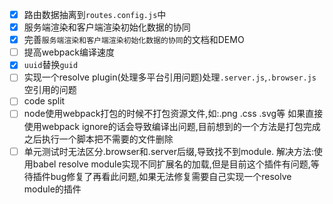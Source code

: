 - [x] 路由数据抽离到`routes.config.js`中
- [x] 服务端渲染和客户端渲染初始化数据的协同
- [x] 完善`服务端渲染和客户端渲染初始化数据的协同`的文档和DEMO
- [ ] 提高webpack编译速度
- [x] `uuid`替换`guid`
- [ ] 实现一个resolve plugin(处理多平台引用问题)处理`.server.js`,`.browser.js`空引用的问题
- [ ] code split
- [ ] node使用webpack打包的时候不打包资源文件,如:.png .css .svg等
      如果直接使用webpack ignore的话会导致编译出问题,目前想到的一个方法是打包完成之后执行一个脚本把不需要的文件删除
- [ ] 单元测试时无法区分.browser和.server后缀,导致找不到module.
      解决方法:使用babel resolve module实现不同扩展名的加载,但是目前这个插件有问题,等待插件bug修复了再看此问题,如果无法修复需要自己实现一个resolve module的插件